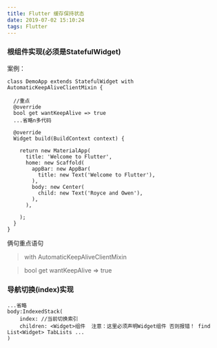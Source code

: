 ```yaml
---
title: Flutter 缓存保持状态
date: 2019-07-02 15:10:24
tags: Flutter
---
```


### 根组件实现(必须是StatefulWidget)

案例：

```
class DemoApp extends StatefulWidget with AutomaticKeepAliveClientMixin {
  
  //重点
  @override
  bool get wantKeepAlive => true
  ...省略n多代码
  
  @override
  Widget build(BuildContext context) {
    
    return new MaterialApp(
      title: 'Welcome to Flutter',
      home: new Scaffold(
        appBar: new AppBar(
          title: new Text('Welcome to Flutter'),
        ),
        body: new Center(
          child: new Text('Royce and Owen'),
        ),
      ),
      
    );
  }
}
```

俩句重点语句

> with AutomaticKeepAliveClientMixin

> bool get wantKeepAlive => true

### 导航切换(index)实现

```
...省略
body:IndexedStack(
	index: //当前切换索引
	children: <Widget>组件  注意：这里必须声明Widget组件 否则报错！ find List<Widget> TabLists ...
)
```
